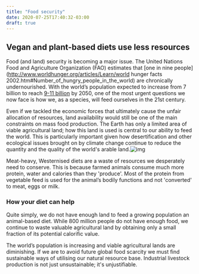 ```yaml
---
title: "Food security"
date: 2020-07-25T17:40:32-03:00
draft: true
---
```

## Vegan and plant-based diets use less resources

Food (and land) security is becoming a major issue. The United Nations Food and Agriculture Organization (FAO) estimates that [one in nine people](http://www.worldhunger.org/articles/Learn/world hunger facts 2002.htm#Number_of_hungry_people_in_the_world) are chronically undernourished. With the world’s population expected to increase from 7 billion to reach [9-11 billion](http://esa.un.org/unpd/wpp/unpp/panel_population.htm) by 2050, one of the most urgent questions we now face is how we, as a species, will feed ourselves in the 21st century.

Even if we tackled the economic forces that ultimately cause the unfair allocation of resources, land availability would still be one of the main constraints on mass food production. The Earth has only a limited area of viable agricultural land; how this land is used is central to our ability to feed the world. This is particularly important given how desertification and other ecological issues brought on by climate change continue to reduce the quantity and the quality of the world's arable land.![img](https://www.vegansociety.com/sites/default/files/uploads/map%20of%20world%20in%20grains%2C%20lentils.jpg)

Meat-heavy, Westernised diets are a waste of resources we desperately need to conserve. This is because farmed animals consume much more protein, water and calories than they 'produce'. Most of the protein from vegetable feed is used for the animal’s bodily functions and not 'converted' to meat, eggs or milk.

### How your diet can help

Quite simply, we do not have enough land to feed a growing population an animal-based diet. While 800 million people do not have enough food, we continue to waste valuable agricultural land by obtaining only a small fraction of its potential calorific value.

The world’s population is increasing and viable agricultural lands are diminishing. If we are to avoid future global food scarcity we must find sustainable ways of utilising our natural resource base. Industrial livestock production is not just unsustainable; it's unjustifiable.
